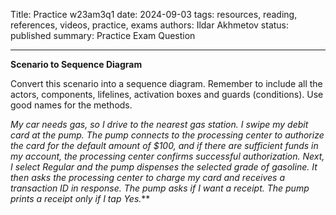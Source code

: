 Title: Practice w23am3q1
date: 2024-09-03
tags: resources, reading, references, videos, practice, exams
authors: Ildar Akhmetov
status: published
summary: Practice Exam Question

----

**Scenario to Sequence Diagram**

Convert this scenario into a sequence diagram. Remember to include all the actors, components, lifelines, activation boxes and guards (conditions). Use good names for the methods.  

_My car needs gas, so I drive to the nearest gas station. I swipe my debit card at the pump. The pump connects to the processing center to authorize the card for the default amount of $100, and if there are sufficient funds in my account, the processing center confirms successful authorization. Next, I select Regular and the pump dispenses the selected grade of gasoline. It then asks the processing center to charge my card and receives a transaction ID in response. The pump asks if I want a receipt. The pump prints a receipt only if I tap Yes._**